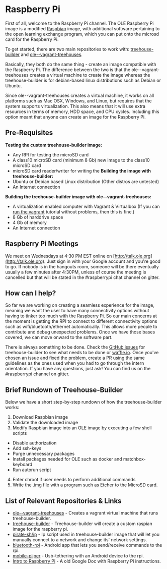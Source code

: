 # Raspberry Pi

First of all, welcome to the Raspberry Pi channel. The OLE Raspberry Pi image is a modified [Raspbian](https://www.raspberrypi.org/downloads/raspbian/) image, with additional software pertaining to the open learning exchange program, which you can put onto the microsd card for the Raspberry Pi.

To get started, there are two main repositories to work with: [treehouse-builder](https://github.com/ole-vi/treehouse-builder) and  [ole--vagrant-treehouses](https://github.com/ole-vi/ole--vagrant-treehouses). 

Basically, they both do the same thing - create an image compatible with the Raspberry Pi. The difference between the two is that the ole--vagrant-treehouses creates a virtual machine to create the image whereas the treehouse-builder is for debian-based linux distributions such as Debian or Ubuntu. 

Since ole--vagrant-treehouses creates a virtual machine, it works on all platforms such as Mac OSX, Windows, and Linux, but requires that the system supports virtualization. This also means that it will use extra resources in terms of memory, HDD space, and CPU cycles. Including this option meant that anyone can create an image for the Raspberry Pi.

## Pre-Requisites

**Testing the custom treehouse-builder image:**

- Any RPI for testing the microSD card
- A class10 microSD card (minimum 8 Gb) new image to the class10 microSD card
- microSD card reader/writer for writing the
**Building the image with treehouse-builder:**
- Ubuntu or Debian based Linux distribution (Other distros are untested)
- An Internet connection

**Building the treehouse-builder image with ole--vagrant-treehouses:**

- A virtualization enabled computer with Vagrant & Virtualbox (If you can [run the vagrant](#!./pages/vi/vi-vagrant.md) tutorial without problems, then this is fine.) 
- 8 Gb of harddrive space
- 4 Gb of memory
- An Internet connection

## Raspberry Pi Meetings

We meet on Wednesdays at 4:30 PM EST online on [http://talk.ole.org](http://talk.ole.org). Just sign in with your Google account and you're good to go. If nobody is in the hangouts room, someone will be there eventually usually a few minutes after 4:30PM, unless of course the meeting is cancelled but that will be stated in the #raspberrypi chat channel on gitter.

## How can I help?

So far we are working on creating a seamless experience for the image, meaning we want the user to have many connectivity options without having to tinker too much with the Raspberry Pi. So our main concerns at the moment is getting the RPI to connect to different connectivity options such as wifi/bluetooth/ethernet automatically. This allows more people to contribute and debug unexpected problems. Once we have those bases covered, we can move onward to the software part. 

There is always something to be done. Check the [GitHub issues](https://github.com/ole-vi/treehouse-builder/issues) for treehouse-builder to see what needs to be done or [waffle.io](https://waffle.io/ole-vi/treehouse-builder). Once you've chosen an issue and fixed the problem, create a PR using the same guidelines as the ones used when you had to go through the intern orientation. If you have any questions, just ask! You can find us on the #raspberrypi channel on gitter.

## Brief Rundown of Treehouse-Builder

Below we have a short step-by-step rundown of how the treehouse-builder works:

1. Download Raspbian image
2. Validate the downloaded image
3. Modify Raspbian image into an OLE image by executing a few shell scripts
 - Disable authorization
 - Add ssh-keys
 - Purge unnecessary packages
 - Install packages needed for OLE such as docker and matchbox-keyboard
 - Run autorun script
4. Enter chroot if user needs to perform additional commands
5. Write the .img file with a program such as Etcher to the MicroSD card.

## List of Relevant Repositories & Links

* [ole--vagrant-treehouses](https://github.com/ole-vi/ole--vagrant-treehouses) - Creates a vagrant virtual machine that runs treehouse-builder.
* [treehouse-builder](https://github.com/ole-vi/treehouse-builder) - Treehouse-builder will create a custom raspian image for the raspberry pi.  
* [pirate-sh/ip](https://github.com/pirate-sh/ip) - Ip script used in treehouse-builder image that will let you manually connect to a network and change its' network settings.
* [bluetooth-rpi](https://github.com/ole-vi/bluetooth-rpi) - Android app that lets you send/receive commands to the rpi.
* [mobile-piiper](https://github.com/ole-vi/mobile-piiper) - Usb-tethering with an Android device to the rpi.  
* [Intro to Raspberry Pi](https://docs.google.com/document/d/1A6Riy_j_M_HmAUVK0p5JVTQkRlUxGGwfN36PIZjC0Mw/edit#heading=h.ufcaguoz6i00) - A old Google Doc with Raspberry Pi instructions.